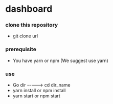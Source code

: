 # dashboard

### clone this repository 

* git clone url

### prerequisite
* You have yarn or npm (We suggest use yarn)
### use
* Go dir -----> cd dir_name
* yarn install or npm install
* yarn start or npm start

